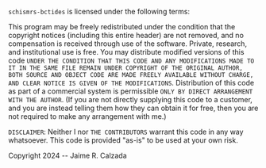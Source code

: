 `schismrs-bctides` is licensed under the following terms:

This program may be freely redistributed under the condition that the copyright notices (including this entire header) are not removed, and no compensation is received through use of the software. Private, research, and institutional use is free. You may distribute modified versions of this code `UNDER THE CONDITION THAT THIS CODE AND ANY MODIFICATIONS MADE TO IT IN THE SAME FILE REMAIN UNDER COPYRIGHT OF THE ORIGINAL AUTHOR, BOTH SOURCE AND OBJECT CODE ARE MADE FREELY AVAILABLE WITHOUT CHARGE, AND CLEAR NOTICE IS GIVEN OF THE MODIFICATIONS`. Distribution of this code as part of a commercial system is permissible `ONLY BY DIRECT ARRANGEMENT WITH THE AUTHOR`. (If you are not directly supplying this code to a customer, and you are instead telling them how they can obtain it for free, then you are not required to make any arrangement with me.)

`DISCLAIMER`: Neither I nor `THE CONTRIBUTORS` warrant this code in any way whatsoever. This code is provided "as-is" to be used at your own risk.

Copyright 2024 -- Jaime R. Calzada
